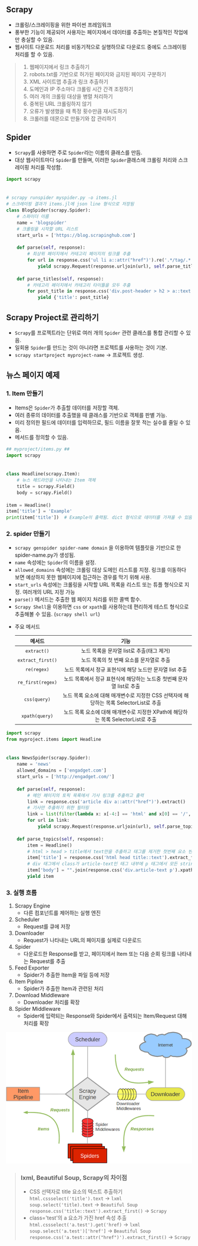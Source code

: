 ## Scrapy
- 크롤링/스크레이핑을 위한 파이썬 프레임워크
- 풍부한 기능이 제공되어 사용자는 페이지에서 데이터를 추출하는 본질적인 작업에만 충실할 수 있음.
- 웹사이트 다운로드 처리를 비동기적으로 실행하므로 다운로드 중에도 스크레이핑 처리를 할 수 있음.
> 1. 웹페이지에서 링크 추출하기
> 2. robots.txt를 기반으로 허가된 페이지와 금지된 페이지 구분하기
> 3. XML 사이트맵 추출과 링크 추출하기
> 4. 도메인과 IP 주소마다 크롤링 시간 간격 조정하기
> 5. 여러 개의 크롤링 대상을 병렬 처리하기
> 6. 중복된 URL 크롤링하지 않기
> 7. 오류가 발생했을 때 특정 횟수만큼 재시도하기
> 8. 크롤러를 데몬으로 만들기와 잡 관리하기

## Spider
- `Scrapy`를 사용하면 주로 `Spider`라는 이름의 클래스를 만듬.
- 대상 웹사이트마다 `Spider`를 만들며, 이러한 `Spider`클래스에 크롤링 처리와 스크레이핑 처리를 작성함.
```python
import scrapy


# scrapy runspider myspider.py -o items.jl
# 스크레이핑 결과가 items.jl에 json line 형식으로 저장됨
class BlogSpider(scrapy.Spider):
    # 스파이더 이름
    name = 'blogspider'
    # 크롤링을 시작할 URL 리스트
    start_urls = ['https://blog.scrapinghub.com']

    def parse(self, response):
        # 최상위 페이지에서 카테고리 페이지의 링크를 추출
        for url in response.css('ul li a::attr("href")').re('.*/tag/.*'):
            yield scrapy.Request(response.urljoin(url), self.parse_titles)

    def parse_titles(self, response):
        # 카테고리 페이지에서 카테고리 타이틀을 모두 추출
        for post_title in response.css('div.post-header > h2 > a::text').extract():
            yield {'title': post_title}
```

## Scrapy Project로 관리하기
- `Scrapy`를 프로젝트라는 단위로 여러 개의 `Spider` 관련 클래스를 통합 관리할 수 있음.
- 일회용 `Spider`를 만드는 것이 아니라면 프로젝트를 사용하는 것이 기본.
- `scrapy startproject myproject-name` -> 프로젝트 생성.

## 뉴스 페이지 예제
### 1. Item 만들기 
- Items은 `Spider`가 추출할 데이터를 저장할 객체.
- 여러 종류의 데이터를 추출했을 때 클래스를 기반으로 객체를 판별 가능.
- 미리 정의한 필드에 데이터를 입력하므로, 필드 이름을 잘못 적는 실수를 줄일 수 있음.
- 메서드를 정의할 수 있음.
```python
## myproject/items.py ##
import scrapy


class Headline(scrapy.Item):
    # 뉴스 헤드라인을 나타내는 Item 객체
    title = scrapy.Field()
    body = scrapy.Field()

item = Headline()
item['title'] = 'Example'
print(item['title'])  # Example이 출력됨. dict 형식으로 데이터를 가져올 수 있음.
```

### 2. spider 만들기
- `scrapy genspider spider-name domain` 을 이용하여 템플릿을 기반으로 한 spider-name.py가 생성됨.
- `name` 속성에는 `Spider`의 이름을 설정.
- `allowed_domains` 속성에는 크롤링 대상 도메인 리스트를 지정. 링크를 이동하다 보면 예상하지 못한 웹페이지에 접근하는 경우를 막기 위해 사용.
- `start_urls` 속성에는 크롤링을 시작할 URL 목록을 리스트 또는 튜플 형식으로 지정. 여러개의 URL 지정 가능
- `parse()` 메서드는 추출한 웹 페이지 처리를 위한 콜백 함수.
- `Scrapy Shell`을 이용하면 `css` or `xpath`를 사용하는데 편리하게 테스트 형식으로 추출해볼 수 있음. (`scrapy shell url`)

* 주요 메서드
  
    | 메서드 | 기능 |
    |:---:|:---:|
    | `extract()` | 노드 목록을 문자열 list로 추출(태그 제거) |
    | `extract_first()` | 노드 목록의 첫 번째 요소를 문자열로 추출 |
    | `re(regex)` | 노드 목록에서 정규 표현식에 해당 노드만 문자열 list 추출 |
    | `re_first(regex)` | 노드 목록에서 정규 표현식에 해당하는 노드중 첫번째 문자열 list로 추출 |
    | `css(query)` | 노드 목록 요소에 대해 매개변수로 지정한 CSS 선택자에 해당하는 목록 SelectorList로 추출 |
    | `xpath(query)` | 노드 목록 요소에 대해 매개변수로 지정한 XPath에 해당하는 목록 SelectorList로 추출 |


```python
import scrapy
from myproject.items import Headline


class NewsSpider(scrapy.Spider):
    name = 'news'
    allowed_domains = ['engadget.com']
    start_urls = ['http://engadget.com/']

    def parse(self, response):
        # 메인 페이지의 토픽 목록에서 기사 링크를 추출하고 출력
        link = response.css('article div a::attr("href")').extract()
        # 기사만 추출하기 위한 필터링
        link = list(filter(lambda x: x[-4:] == 'html' and x[0] == '/', link))
        for url in link:
            yield scrapy.Request(response.urljoin(url), self.parse_topics)

    def parse_topics(self, response):
        item = Headline()
        # html > head > title에서 text만을 추출하고 태그를 제거한 첫번째 요소 반환
        item['title'] = response.css('html head title::text').extract_first()
        # div 태그에서 class가 article-text인 태그 내부에 p 태그에서 모든 string요소들을 가져와서 태그를 제거한 요소를 반환
        item['body'] = "".join(response.css('div.article-text p').xpath('string()').extract())
        yield item
```

### 3. 실행 흐름
1. Scrapy Engine
    - 다른 컴포넌트를 제어하는 실행 엔진
2. Scheduler
    - Request를 큐에 저장
3. Downloader
    - Request가 나타내는 URL의 페이지를 실제로 다운로드
4. Spider
    - 다운로드한 Response를 받고, 페이지에서 Item 또는 다음 순회 링크를 나타내는 Request를 추출
5. Feed Exporter
    - Spider가 추출한 Item을 파일 등에 저장
6. Item Pipline
    - Spider가 추출한 Item과 관련된 처리
7. Download Middleware
    - Downloader 처리를 확장
8. Spider Middleware
    - Spider에 입력되는 Response와 Spider에서 출력되는 Item/Request 대해 처리를 확장   
    
![](https://github.com/KangJuSeong/CrawlingStudy/blob/main/img/scrapy_archiecture.png)

> ### lxml, Beautiful Soup, Scrapy의 차이점
> - CSS 선택자로 title 요소의 텍스트 추출하기   
>   `html.cssselect('title').text` -> `lxml`   
>   `soup.select('title).text` -> `Beautiful Soup`   
>   `response.css('title::text').extract_first()` -> `Scrapy`
> - class='test'의 a 요소가 가진 href 속성 추출   
>   `html.cssselect('a.test').get('href)` -> `lxml`  
>   `soup.select('a.test')['href']` -> `Beautiful Soup`     
>   `response.css('a.test::attr("href")').extract_first()` -> `Scrapy`

